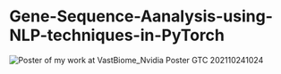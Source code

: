 # Gene-Sequence-Aanalysis-using-NLP-techniques-in-PyTorch

![Poster of my work at VastBiome_Nvidia Poster GTC 202110241024](https://user-images.githubusercontent.com/59636426/133817064-58569112-2501-4103-a405-f4fcc2ff9ef9.jpg)
